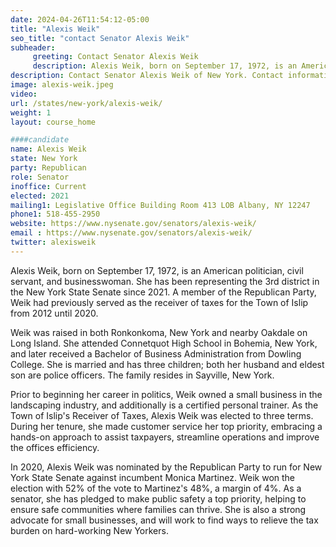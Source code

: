 ```yaml
---
date: 2024-04-26T11:54:12-05:00
title: "Alexis Weik"
seo_title: "contact Senator Alexis Weik"
subheader:
     greeting: Contact Senator Alexis Weik
     description: Alexis Weik, born on September 17, 1972, is an American politician, civil servant, and businesswoman. She has been representing the 3rd district in the New York State Senate since 2021. A member of the Republican Party, Weik had previously served as the receiver of taxes for the Town of Islip from 2012 until 2020.
description: Contact Senator Alexis Weik of New York. Contact information for Alexis Weik includes email address, phone number, and mailing address.
image: alexis-weik.jpeg
video:
url: /states/new-york/alexis-weik/
weight: 1
layout: course_home

####candidate
name: Alexis Weik
state: New York
party: Republican
role: Senator
inoffice: Current
elected: 2021
mailing1: Legislative Office Building Room 413 LOB Albany, NY 12247
phone1: 518-455-2950
website: https://www.nysenate.gov/senators/alexis-weik/
email : https://www.nysenate.gov/senators/alexis-weik/
twitter: alexisweik
---
```

Alexis Weik, born on September 17, 1972, is an American politician, civil servant, and businesswoman. She has been representing the 3rd district in the New York State Senate since 2021. A member of the Republican Party, Weik had previously served as the receiver of taxes for the Town of Islip from 2012 until 2020.

Weik was raised in both Ronkonkoma, New York and nearby Oakdale on Long Island. She attended Connetquot High School in Bohemia, New York, and later received a Bachelor of Business Administration from Dowling College. She is married and has three children; both her husband and eldest son are police officers. The family resides in Sayville, New York.

Prior to beginning her career in politics, Weik owned a small business in the landscaping industry, and additionally is a certified personal trainer. As the Town of Islip's Receiver of Taxes, Alexis Weik was elected to three terms. During her tenure, she made customer service her top priority, embracing a hands-on approach to assist taxpayers, streamline operations and improve the offices efficiency.

In 2020, Alexis Weik was nominated by the Republican Party to run for New York State Senate against incumbent Monica Martinez. Weik won the election with 52% of the vote to Martinez's 48%, a margin of 4%. As a senator, she has pledged to make public safety a top priority, helping to ensure safe communities where families can thrive. She is also a strong advocate for small businesses, and will work to find ways to relieve the tax burden on hard-working New Yorkers.

